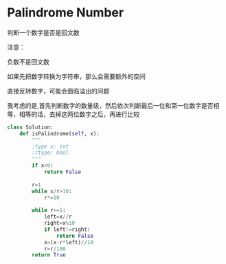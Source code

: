 # Palindrome Number

判断一个数字是否是回文数

注意：

负数不是回文数

如果先把数字转换为字符串，那么会需要额外的空间

直接反转数字，可能会面临溢出的问题


我考虑的是,首先判断数字的数量级，然后依次判断最后一位和第一位数字是否相等，相等的话，去掉这两位数字之后，再进行比较

```py
class Solution:
    def isPalindrome(self, x):
        """
        :type x: int
        :rtype: bool
        """
        if x<0:
            return False
        
        r=1
        while x/r>10:
            r*=10
        
        while r>=1:        
            left=x//r
            right=x%10
            if left!=right:
                return False
            x=(x-r*left)//10
            r=r/100
        return True

```
